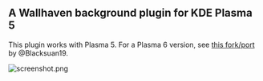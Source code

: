 ## A Wallhaven background plugin for KDE Plasma 5

This plugin works with Plasma 5. For a Plasma 6 version, see [this fork/port](https://github.com/Blacksuan19/plasma-wallpaper-wallhaven-reborn) by @Blacksuan19.

![screenshot.png](screenshot.png)
